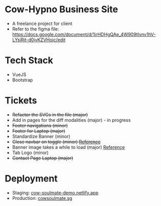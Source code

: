 # Cow-Hypno Business Site
- A freelance project for client
- Refer to the figma file: https://docs.google.com/document/d/1irHDHgQAe_4W909tlvnv1hV-LYsiRjt-d0iyKZVHojc/edit

# Tech Stack
- VueJS
- Bootstrap

# Tickets
- ~~Refactor the SVGs in the file (major)~~
- Add in pages for the diff modalities (major) - in progress
- ~~Footer navigations (minor)~~
- ~~Footer for Laptop (major)~~
- Standardize Banner (minor)
- ~~Close navbar on toggle (minor) [Reference](https://stackoverflow.com/questions/42401606/how-to-hide-collapsible-bootstrap-navbar-on-click)~~
- Banner image takes a while to load (major) [Reference](https://www.thewebmaster.com/progressive-jpegs/)
- Tab Logo (minor)
- ~~Contact Page Laptop (major)~~

# Deployment
- Staging: [cow-soulmate-demo.netlify.app](cow-soulmate-demo.netlify.app)
- Production: [cowsoulmate.sg](cowsoulmate.sg)
